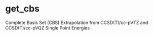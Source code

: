 # get_cbs
Complete Basis Set (CBS) Extrapolation from  CCSD(T)/cc-pVTZ and CCSD(T)/cc-pVQZ Single Point Energies
